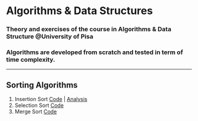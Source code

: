 # Algorithms & Data Structures
### Theory and exercises of the course in Algorithms &amp; Data Structure  @University of Pisa<br>
### Algorithms are developed from scratch and tested in term of time complexity.
-------------------------------------------------------------------------------
## Sorting Algorithms
1. Insertion Sort [Code](https://github.com/gaetanoantonicchio/algorithms_and_data_structures/blob/main/Sorting%20/insertion_sort.py) | [Analysis](https://github.com/gaetanoantonicchio/algorithms_and_data_structures/blob/main/Sorting%20/insertion_sort_analysis.ipynb)
2. Selection Sort [Code](https://github.com/gaetanoantonicchio/algorithms_and_data_structures/blob/main/Sorting%20/selection_sort.py)
3. Merge Sort [Code](https://github.com/gaetanoantonicchio/algorithms_and_data_structures/blob/main/Sorting%20/merge_sort.py)
